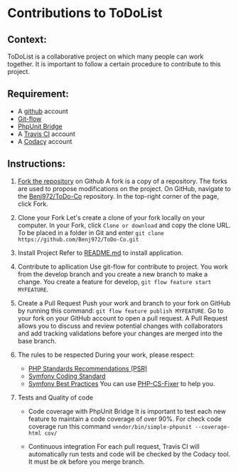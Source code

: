 Contributions to ToDoList
=========================

Context:
--------
ToDoList is a collaborative project on which many people can work together. It is important to follow a certain procedure to contribute to this project.

Requirement:
------------
* A [github](https://github.com/) account
* [Git-flow](https://danielkummer.github.io/git-flow-cheatsheet/index.fr_FR.html)
* [PhpUnit Bridge](https://symfony.com/doc/current/components/phpunit_bridge.html)
* A [Travis CI](https://travis-ci.org/) account
* A [Codacy](https://www.codacy.com/) account

Instructions:
-------------
1. [Fork the repository](https://help.github.com/articles/fork-a-repo/) on Github
	A fork is a copy of a repository. The forks are used to propose modifications on the project.
	On GitHub, navigate to the [Benj972/ToDo-Co](https://github.com/Benj972/ToDo-Co) repository.
	In the top-right corner of the page, click Fork.

2. Clone your Fork
	Let's create a clone of your fork locally on your computer.
	In your Fork, click `Clone or download` and copy the clone URL.
	To be placed in a folder in Git and enter `git clone https://github.com/Benj972/ToDo-Co.git`

3. Install Project
	Refer to [README.md](https://github.com/Benj972/ToDo-Co/blob/feature/refactoring/README.md) to install application.

4. Contribute to apllication
	Use git-flow for contribute to project. You work from the develop branch and you create a new branch to make a change.
	You create a feature for develop, `git flow feature start MYFEATURE`.

5. Create a Pull Request
	Push your work and branch to your fork on GitHub by running this command: `git flow feature publish MYFEATURE`.
	Go to your fork on your GitHub account to open a pull request. 
	A Pull Request allows you to discuss and review potential changes with collaborators and add tracking validations before your changes are merged into the base branch.

6. The rules to be respected
	During your work, please respect:
	* [PHP Standards Recommendations (PSR)](https://www.php-fig.org/psr/)
	* [Symfony Coding Standard](https://symfony.com/doc/current/contributing/code/standards.html)
	* [Symfony Best Practices](https://symfony.com/doc/current/best_practices/index.html)
	You can use [PHP-CS-Fixer](https://github.com/FriendsOfPHP/PHP-CS-Fixer) to help you.

7. Tests and Quality of code
 	* Code coverage with PhpUnit Bridge
 		It is important to test each new feature to maintain a code coverage of over 90%.
 		For check code coverage run this command `vendor/bin/simple-phpunit --coverage-html cov/`

 	* Continuous integration
		For each pull request, Travis CI will automatically run tests and code will be checked by the Codacy tool.	
		It must be ok before you merge branch.